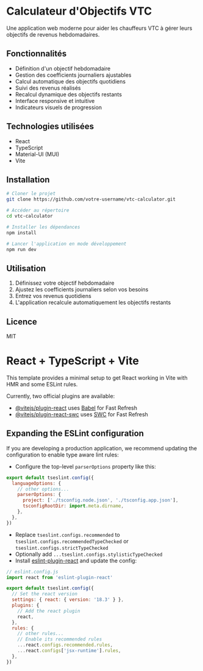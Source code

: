 # Calculateur d'Objectifs VTC

Une application web moderne pour aider les chauffeurs VTC à gérer leurs objectifs de revenus hebdomadaires.

## Fonctionnalités

- Définition d'un objectif hebdomadaire
- Gestion des coefficients journaliers ajustables
- Calcul automatique des objectifs quotidiens
- Suivi des revenus réalisés
- Recalcul dynamique des objectifs restants
- Interface responsive et intuitive
- Indicateurs visuels de progression

## Technologies utilisées

- React
- TypeScript
- Material-UI (MUI)
- Vite

## Installation

```bash
# Cloner le projet
git clone https://github.com/votre-username/vtc-calculator.git

# Accéder au répertoire
cd vtc-calculator

# Installer les dépendances
npm install

# Lancer l'application en mode développement
npm run dev
```

## Utilisation

1. Définissez votre objectif hebdomadaire
2. Ajustez les coefficients journaliers selon vos besoins
3. Entrez vos revenus quotidiens
4. L'application recalcule automatiquement les objectifs restants

## Licence

MIT

# React + TypeScript + Vite

This template provides a minimal setup to get React working in Vite with HMR and some ESLint rules.

Currently, two official plugins are available:

- [@vitejs/plugin-react](https://github.com/vitejs/vite-plugin-react/blob/main/packages/plugin-react/README.md) uses [Babel](https://babeljs.io/) for Fast Refresh
- [@vitejs/plugin-react-swc](https://github.com/vitejs/vite-plugin-react-swc) uses [SWC](https://swc.rs/) for Fast Refresh

## Expanding the ESLint configuration

If you are developing a production application, we recommend updating the configuration to enable type aware lint rules:

- Configure the top-level `parserOptions` property like this:

```js
export default tseslint.config({
  languageOptions: {
    // other options...
    parserOptions: {
      project: ['./tsconfig.node.json', './tsconfig.app.json'],
      tsconfigRootDir: import.meta.dirname,
    },
  },
})
```

- Replace `tseslint.configs.recommended` to `tseslint.configs.recommendedTypeChecked` or `tseslint.configs.strictTypeChecked`
- Optionally add `...tseslint.configs.stylisticTypeChecked`
- Install [eslint-plugin-react](https://github.com/jsx-eslint/eslint-plugin-react) and update the config:

```js
// eslint.config.js
import react from 'eslint-plugin-react'

export default tseslint.config({
  // Set the react version
  settings: { react: { version: '18.3' } },
  plugins: {
    // Add the react plugin
    react,
  },
  rules: {
    // other rules...
    // Enable its recommended rules
    ...react.configs.recommended.rules,
    ...react.configs['jsx-runtime'].rules,
  },
})
```
